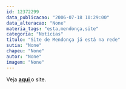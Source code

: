 ```yaml
---
id: 12372299
data_publicacao: "2006-07-18 10:29:00"
data_alteracao: "None"
materia_tags: "esta,mendonça,site"
categoria: "Notícias"
titulo: "Site de Mendonça já está na rede"
sutia: "None"
chapeu: "None"
autor: "None"
imagem: "None"
---
```

<p><P>Veja <A href=\"https://www.mendonca25.can.br/\" target=_blank><STRONG>aqui </STRONG></A>o site.</P> </p>
